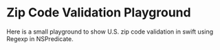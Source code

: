 # Zip Code Validation Playground

Here is a small playground to show U.S. zip code validation in swift using Regexp in NSPredicate. 